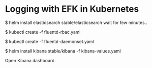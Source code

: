 # Logging with EFK in Kubernetes

$ helm install elasticsearch stable/elasticsearch 
wait for few minutes..

$ kubectl create -f fluentd-rbac.yaml

$ kubectl create -f fluentd-daemonset.yaml

$ helm install kibana stable/kibana -f kibana-values.yaml

Open Kibana dashboard.